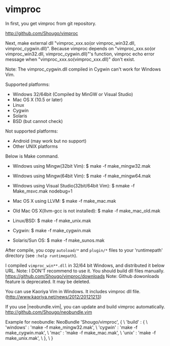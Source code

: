 # vimproc

In first, you get vimproc from git repository.

http://github.com/Shougo/vimproc

Next, make external dll "vimproc\_xxx.so(or vimproc\_win32.dll,
vimproc\_cygwin.dll)". Because vimproc depends on "vimproc\_xxx.so(or
vimproc\_win32.dll, vimproc\_cygwin.dll)"'s function, vimproc echo error message
when "vimproc\_xxx.so(vimproc\_xxx.dll)" don't exist.

Note: The vimproc\_cygwin.dll compiled in Cygwin can't work for Windows Vim.

Supported platforms:
* Windows 32/64bit (Compiled by MinGW or Visual Studio)
* Mac OS X (10.5 or later)
* Linux
* Cygwin
* Solaris
* BSD (but cannot check)

Not supported platforms:
* Android (may work but no support)
* Other UNIX platforms

Below is Make command.
* Windows using Mingw(32bit Vim):
	$ make -f make_mingw32.mak

* Windows using Mingw(64bit Vim):
	$ make -f make_mingw64.mak

* Windows using Visual Studio(32bit/64bit Vim):
	$ nmake -f Make_msvc.mak nodebug=1

* Mac OS X using LLVM:
	$ make -f make_mac.mak

* Old Mac OS X(llvm-gcc is not installed):
	$ make -f make_mac_old.mak

* Linux/BSD:
	$ make -f make_unix.mak

* Cygwin:
	$ make -f make_cygwin.mak

* Solaris/Sun  OS:
	$ make -f make_sunos.mak

After compile, you copy `autoload/*` and `plugin/*` files to your
'runtimepath' directory (see `:help runtimepath`).

I compiled `vimproc_win**.dll` in 32/64 bit Windows, and distributed it below
URL.
Note: I DON'T recommend to use it. You should build dll files manually.
https://github.com/Shougo/vimproc/downloads
Note: Github dowonloads feature is deprecated. It may be deleted.

You can use Kaoriya Vim in Windows. It includes vimproc dll file.
(http://www.kaoriya.net/news/2012/20121213)

If you use |neobundle.vim|, you can update and build vimproc automatically.
http://github.com/Shougo/neobundle.vim

Example for neobundle:
	NeoBundle 'Shougo/vimproc', {
	      \ 'build' : {
	      \     'windows' : 'make -f make_mingw32.mak',
	      \     'cygwin' : 'make -f make_cygwin.mak',
	      \     'mac' : 'make -f make_mac.mak',
	      \     'unix' : 'make -f make_unix.mak',
	      \    },
	      \ }

